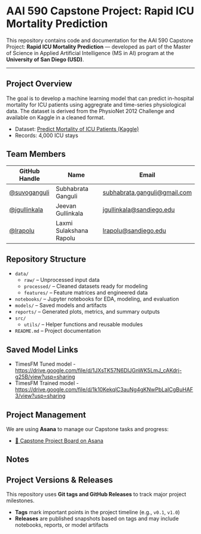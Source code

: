# AAI 590 Capstone Project: Rapid ICU Mortality Prediction

This repository contains code and documentation for the AAI 590 Capstone Project: **Rapid ICU Mortality Prediction** — developed as part of the Master of Science in Applied Artificial Intelligence (MS in AI) program at the **University of San Diego (USD)**.

---

## Project Overview

The goal is to develop a machine learning model that can predict in-hospital mortality for ICU patients using aggregrate and time-series physiological data. The dataset is derived from the PhysioNet 2012 Challenge and available on Kaggle in a cleaned format.

- Dataset: [Predict Mortality of ICU Patients (Kaggle)](https://www.kaggle.com/datasets/msafi04/predict-mortality-of-icu-patients-physionet/data)
- Records: 4,000 ICU stays

## Team Members

| GitHub Handle | Name                     | Email                          |
|---------------|--------------------------|--------------------------------|
| [@suvoganguli](https://github.com/suvoganguli)     | Subhabrata Ganguli         | subhabrata.ganguli@gmail.com |
| [@jgullinkala](https://github.com/jgullinkala)     | Jeevan Gullinkala           | jgullinkala@sandiego.edu     |
| [@lrapolu](https://github.com/lrapolu)             | Laxmi Sulakshana Rapolu     | lrapolu@sandiego.edu         |

## Repository Structure

- `data/`
  - `raw/` – Unprocessed input data
  - `processed/` – Cleaned datasets ready for modeling
  - `features/` – Feature matrices and engineered data
- `notebooks/` – Jupyter notebooks for EDA, modeling, and evaluation
- `models/` – Saved models and artifacts
- `reports/` – Generated plots, metrics, and summary outputs
- `src/`
  - `utils/` – Helper functions and reusable modules
- `README.md` – Project documentation

## Saved Model Links
- TimesFM Tuned model - https://drive.google.com/file/d/1JXsTK57N6DIJGnWK5LmJ_cAKdrj-g25B/view?usp=sharing
- TimesFM Trained model - https://drive.google.com/file/d/1k10KekqlC3auNg4gKNwPbLaICgBuHAF3/view?usp=sharing

## Project Management

We are using **Asana** to manage our Capstone tasks and progress:
- [🔗 Capstone Project Board on Asana](https://app.asana.com/1/952672460738672/project/1210723072035418/board/1210723120232317)

## Notes

## Project Versions & Releases

This repository uses **Git tags and GitHub Releases** to track major project milestones.

- **Tags** mark important points in the project timeline (e.g., `v0.1`, `v1.0`)
- **Releases** are published snapshots based on tags and may include notebooks, reports, or model artifacts
